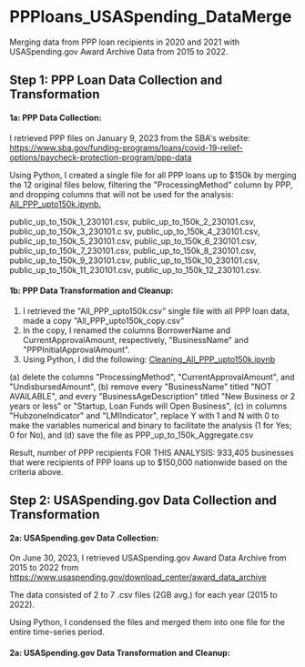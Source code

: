 # PPPloans_USASpending_DataMerge
Merging data from PPP loan recipients in 2020 and 2021 with USASpending.gov Award Archive Data from 2015 to 2022. 

## Step 1: PPP Loan Data Collection and Transformation ##
#### 1a: PPP Data Collection: #### 
I retrieved PPP files  on January 9, 2023 from the SBA's website: https://www.sba.gov/funding-programs/loans/covid-19-relief-options/paycheck-protection-program/ppp-data 

Using Python, I created a single file for all PPP loans up to $150k by merging the 12 original files below, filtering the "ProcessingMethod" column by PPP, and dropping columns that will not be used for the analysis: [All_PPP_upto150k.ipynb.](https://github.com/JCNdongo/PPPloans_USASpending_DataMerge/blob/main/All_PPP_upto150k.ipynb)


public_up_to_150k_1_230101.csv,
public_up_to_150k_2_230101.csv,
public_up_to_150k_3_230101.c sv,
public_up_to_150k_4_230101.csv,
public_up_to_150k_5_230101.csv,
public_up_to_150k_6_230101.csv,
public_up_to_150k_7_230101.csv,
public_up_to_150k_8_230101.csv,
public_up_to_150k_9_230101.csv,
public_up_to_150k_10_230101.csv,
public_up_to_150k_11_230101.csv,
public_up_to_150k_12_230101.csv.

#### 1b: PPP Data Transformation and Cleanup: ####
1. I retrieved the "All_PPP_upto150k.csv" single file with all PPP loan data, made a copy "All_PPP_upto150k_copy.csv"
2. In the copy, I renamed the columns BorrowerName and CurrentApprovalAmount, respectively, "BusinessName" and "PPPInitialApprovalAmount".
3. Using Python, I did the following: [Cleaning_All_PPP_upto150k.ipynb](https://github.com/JCNdongo/PPPloans_USASpending_DataMerge/blob/main/Cleaning_All_PPP_upto150k.ipynb)

(a) delete the columns "ProcessingMethod", "CurrentApprovalAmount", and "UndisbursedAmount", (b) remove every "BusinessName" titled "NOT AVAILABLE", and every "BusinessAgeDescription" titled "New Business or 2 years or less" or "Startup, Loan Funds will Open Business", (c) in columns "HubzoneIndicator" and "LMIIndicator", replace Y with 1 and N with 0 to make the variables numerical and binary to facilitate the analysis (1 for Yes; 0 for No), and (d) save the file as PPP_up_to_150k_Aggregate.csv

Result, number of PPP recipients FOR THIS ANALYSIS: 933,405 businesses that were recipients of PPP loans up to $150,000 nationwide based on the criteria above. 

## Step 2: USASpending.gov Data Collection and Transformation ##
#### 2a: USASpending.gov Data Collection: #### 
On June 30, 2023, I retrieved USASpending.gov Award Data Archive from 2015 to 2022  from https://www.usaspending.gov/download_center/award_data_archive

The data consisted of 2 to 7 .csv files (2GB avg.) for each year (2015 to 2022). 

Using Python, I condensed the files and merged them into one file for the entire time-series period. 

#### 2a: USASpending.gov Data Transformation and Cleanup: ####
